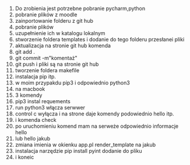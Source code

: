 1. Do zrobienia jest potrzebne pobranie pycharm,python
2. pobranie plików z moodle
3. zainportowanie folderu z git hub
4. pobranie plików 
5. uzupełnienie ich w katalogu lokalnym 
6. stworzenie foldera templates i dodanie do tego folderu przesłanei pliki
7. aktualizacja na stronie git hub komenda
8. git add .
9. git commit -m"komentaż"
10. git push i pliki są na stronie git hub
11. tworzenie foldera makefile 
12. instalacja pip itp.
13. w moim przypakdu pip3 i odpowiednio python3 
14. na macbook
15. 3 komendy
16. pip3 instal requements 
17. run python3 włącza serwwer
18. control c wyłącza i na strone daje komendy podowiednio hello itp.
19. i komenda check
20. po uruchomieniu komend mam na serweże odpowiednio informacje hello
21. lub hello jakub
22. zmiana imienia w okienku app.pl render_template na jakub
23. instalacja narzędzie pip install pyint dodanie do pliku 
24. i koneic 